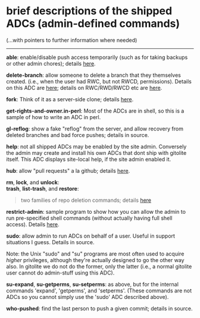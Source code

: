 # brief descriptions of the shipped ADCs (admin-defined commands)

(...with pointers to further information where needed)

----

**able**: enable/disable push access temporarily (such as for taking backups
or other admin chores); details [here][able].

[able]: http://sitaramc.github.com/gitolite/doc/admin-defined-commands.html#_enable_disable_push_access_temporarily

**delete-branch**: allow someone to delete a branch that they themselves
created. (i.e., when the user had RWC, but not RWCD, permissions).  Details on
this ADC are [here][dbsha]; details on RWC/RWD/RWCD etc are [here][rwcd].

[dbsha]: https://github.com/sitaramc/gitolite/commit/89b68bf5ca99508caaa768c60ce910d7e0a29ccf
[rwcd]: http://sitaramc.github.com/gitolite/doc/gitolite.conf.html#_creating_and_deleting_branches

**fork**: Think of it as a server-side clone; details [here][fork].

[fork]: http://sitaramc.github.com/gitolite/doc/admin-defined-commands.html#_fork

**get-rights-and-owner.in-perl**:  Most of the ADCs are in shell, so this is a
sample of how to write an ADC in perl.

**gl-reflog**: show a fake "reflog" from the server, and allow recovery from
deleted branches and bad force pushes; details in source.

**help**: not all shipped ADCs may be enabled by the site admin.  Conversely
the admin may create and install his own ADCs that dont ship with gitolite
itself.  This ADC displays site-local help, if the site admin enabled it.

**hub**: allow "pull requests" a la github; details [here][hub].

[hub]: http://sitaramc.github.com/gitolite/contrib/adc/hub.html

**rm**, **lock**, and **unlock**:<br>
**trash**, **list-trash**, and **restore**:

>   two families of repo deletion commands; details [here][rddoc]

[rddoc]: http://sitaramc.github.com/gitolite/contrib/adc/repo-deletion.html

**restrict-admin**: sample program to show how you can allow the admin to run
pre-specified shell commands (without actually having full shell access).
Details [here][ra].

[ra]: http://sitaramc.github.com/gitolite/doc/admin-defined-commands.html#_bonus_restricted_admin

**sudo**: allow admin to run ADCs on behalf of a user.  Useful in support
situations I guess.  Details in source.

Note: the Unix "sudo" and "su" programs are most often used to acquire
*higher* privileges, although they're actually designed to go the other way
also.  In gitolite we do not do the former, only the latter (i.e., a normal
gitolite user cannot do admin-stuff using this ADC).

**su-expand**, **su-getperms**, **su-setperms**: as above, but for the
internal commands 'expand', 'getperms', and 'setperms'.  (These commands are
not ADCs so you cannot simply use the 'sudo' ADC described above).

**who-pushed**: find the last person to push a given commit; details in
source.

